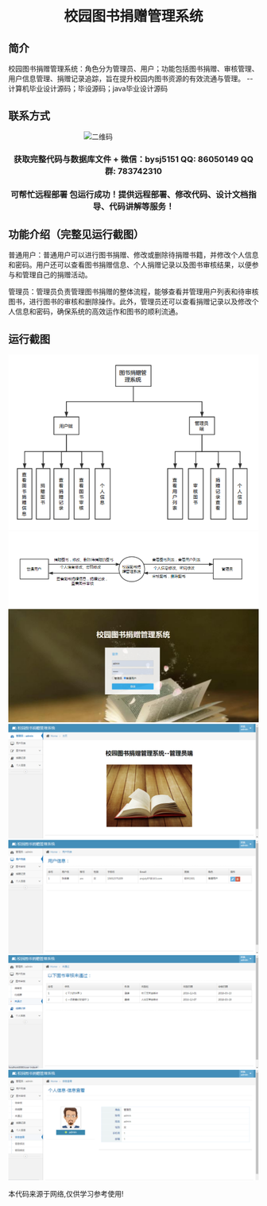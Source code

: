 <p><h1 align="center">校园图书捐赠管理系统</h1></p>

## 简介
校园图书捐赠管理系统：角色分为管理员、用户；功能包括图书捐赠、审核管理、用户信息管理、捐赠记录追踪，旨在提升校园内图书资源的有效流通与管理。    --计算机毕业设计源码；毕设源码；java毕业设计源码


## 联系方式
<img src="https://bs-1329754181.cos.ap-shanghai.myqcloud.com/wx.jpg" alt="二维码" style="display: block; margin: 0 auto;" width="200px">
<p><h3 align="center">获取完整代码与数据库文件 + 微信：bysj5151 QQ: 86050149 QQ群: 783742310</h3></p>
<p><h3 align="center">可帮忙远程部署 包运行成功！提供远程部署、修改代码、设计文档指导、代码讲解等服务！</h3></p>

## 功能介绍（完整见运行截图）
普通用户：普通用户可以进行图书捐赠、修改或删除待捐赠书籍，并修改个人信息和密码。用户还可以查看图书捐赠信息、个人捐赠记录以及图书审核结果，以便参与和管理自己的捐赠活动。

管理员：管理员负责管理图书捐赠的整体流程，能够查看并管理用户列表和待审核图书，进行图书的审核和删除操作。此外，管理员还可以查看捐赠记录以及修改个人信息和密码，确保系统的高效运作和图书的顺利流通。


## 运行截图
![](imgs/588112-20210104231724590-1527128097.png)
![](imgs/588112-20210104231737868-1122166571.png)
![](imgs/588112-20210104231800883-715081414.png)
![](imgs/588112-20210104231808590-1773762760.png)
![](imgs/588112-20210104231816226-1746164212.png)
![](imgs/588112-20210104231823111-684888179.png)
![](imgs/588112-20210104231831622-1996465430.png)

<p>本代码来源于网络,仅供学习参考使用!</p>
